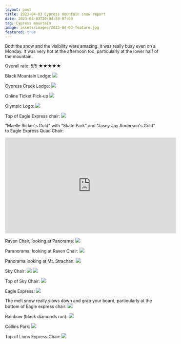 ```yaml
---
layout: post
title: 2023-04-03 Cypress mountain snow report
date: 2023-04-03T20:04:59-07:00
tag: Cypress mountain
image: assets/images/2023-04-03-feature.jpg
featured: true
---
```


Both the snow and the visibility were amazing. It was really busy even on a Monday. It was very hot at the afternoon too, particularly at the lower half of the mountain.

Overall rate: 5/5 ★★★★★

Black Mountain Lodge:
![](/assets/images/2023-04-03-black-mountain-lodge.jpg)

Cypress Creek Lodge:
![](/assets/images/2023-04-03-cypress-creek-lodge.jpg)

Online Ticket Pick-up
![](/assets/images/2023-04-03-online-ticket-pick-up.jpg)

Olympic Logo:
![](/assets/images/2023-04-03-olympic-logo.jpg)

Top of Eagle Express chair:
![](/assets/images/2023-04-03-top-of-eagle-express.jpg)

"Maelle Ricker's Gold" with "Skate Park" and "Jasey Jay Anderson's Gold" to Eagle Express Quad Chair:
<iframe width="560" height="315" src="https://www.youtube.com/embed/G1sWmBNH6_0" title="YouTube video player" frameborder="0" allow="accelerometer; autoplay; clipboard-write; encrypted-media; gyroscope; picture-in-picture; web-share" allowfullscreen></iframe>

Raven Chair, looking at Panorama:
![](/assets/images/2023-04-03-raven-chair-at-panorama.jpg)

Paranorama, looking at Raven Chair:
![](/assets/images/2023-04-03-panorama-from-raven-chair.jpg)

Panorama looking at Mt. Strachan:
![](/assets/images/2023-04-03-panorama-to-mt-strachan.jpg)

Sky Chair:
![](/assets/images/2023-04-03-sky-chair.jpg)
![](/assets/images/2023-04-03-sky-chair-2.jpg)

Top of Sky Chair:
![](/assets/images/2023-04-03-top-of-sky-chair.jpg)

Eagle Express:
![](/assets/images/2023-04-03-eagle-express.jpg)

The melt snow really slows down and grab your board, particularly at the bottom of Eagle express chair:
![](/assets/images/2023-04-03-melt-snow.jpg)

Rainbow (black diamonds run):
![](/assets/images/2023-04-03-rainbow.jpg)

Collins Park:
![](/assets/images/2023-04-03-collins-park.jpg)

Top of Lions Express Chair:
![](/assets/images/2023-04-03-top-of-lions-express-chair.jpg)
